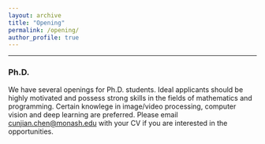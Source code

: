 ```yaml
---
layout: archive
title: "Opening"
permalink: /opening/
author_profile: true
---
```


------
### Ph.D.
We have several openings for Ph.D. students. Ideal applicants should be highly motivated and possess strong skills in the fields of mathematics and programming. Certain knowlege in image/video processing, computer vision and deep learning are preferred. Please email cunjian.chen@monash.edu with your CV if you are interested in the opportunities. 



